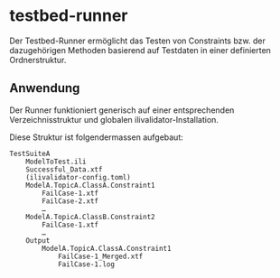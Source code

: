 # testbed-runner
Der Testbed-Runner ermöglicht das Testen von Constraints bzw. der dazugehörigen Methoden basierend auf Testdaten in einer definierten Ordnerstruktur.

## Anwendung
Der Runner funktioniert generisch auf einer entsprechenden Verzeichnisstruktur und globalen ilivalidator-Installation.

Diese Struktur ist folgendermassen aufgebaut:

```
TestSuiteA
    ModelToTest.ili
    Successful_Data.xtf
    (ilivalidator-config.toml)
    ModelA.TopicA.ClassA.Constraint1
        FailCase-1.xtf
        FailCase-2.xtf
        …
    ModelA.TopicA.ClassB.Constraint2
        FailCase-1.xtf
        …
    Output
        ModelA.TopicA.ClassA.Constraint1
            FailCase-1_Merged.xtf
            FailCase-1.log
```
